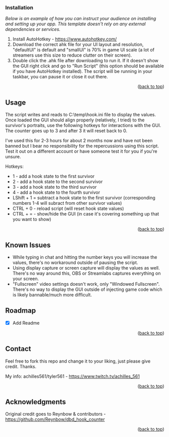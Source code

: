 <!-- Improved compatibility of back to top link: See: https://github.com/othneildrew/Best-README-Template/pull/73 -->
<a id="readme-top"></a>

<!-- GETTING STARTED -->

### Installation

_Below is an example of how you can instruct your audience on installing and setting up your app. This template doesn't rely on any external dependencies or services._

1. Install AutoHotkey - https://www.autohotkey.com/
2. Download the correct ahk file for your UI layout and resolution, "defaultUI" is default and "smallUI" is 70% in game UI scale (a lot of streamers use this size to reduce clutter on their screen).
3. Double click the .ahk file after downloading to run it. If it doesn't show the GUI right click and go to "Run Script" (this option should be available if you have AutoHotkey installed). The script will be running in your taskbar, you can pause it or close it out there.

<p align="right">(<a href="#readme-top">back to top</a>)</p>

<!-- USAGE EXAMPLES -->
## Usage
The script writes and reads to C:\temp\hook.ini file to display the values. Once loaded the GUI should align properly (relatively, I tried) to the survivor's portraits, use the following hotkeys for interactions with the GUI. The counter goes up to 3 and after 3 it will reset back to 0. 

I've used this for 2-3 hours for about 2 months now and have not been banned but I bear no responsibility for the repercussions using this script. Test it out on a different account or have someone test it for you if you're unsure.

Hotkeys:
* 1 - add a hook state to the first survivor
* 2 - add a hook state to the second survivor
* 3 - add a hook state to the third survivor
* 4 - add a hook state to the fourth survivor
* LShift + 1 = subtract a hook state to the first survivor (corresponding numbers 1-4 will subract from other survivor values)
* CTRL + 0 - reload script (will reset hook state values)
* CTRL + = - show/hide the GUI (in case it's covering something up that you want to show)
<p align="right">(<a href="#readme-top">back to top</a>)</p>

<!-- KNOWN ISSUES -->
## Known Issues
* While typing in chat and hitting the number keys you will increase the values, there's no workaround outside of pausing the script.
* Using display capture or screen capture will display the values as well. There's no way around this, OBS or Streamlabs captures everything on your screen.
* "Fullscreen" video settings doesn't work, only "Windowed Fullscreen". There's no way to display the GUI outside of injecting game code which is likely bannable/much more difficult.

<!-- ROADMAP -->
## Roadmap

- [x] Add Readme

<p align="right">(<a href="#readme-top">back to top</a>)</p>

<!-- CONTACT -->
## Contact
Feel free to fork this repo and change it to your liking, just please give credit. Thanks.

My info: achilles561/tyler561 - https://www.twitch.tv/achilles_561

<p align="right">(<a href="#readme-top">back to top</a>)</p>

<!-- ACKNOWLEDGMENTS -->
## Acknowledgments

Original credit goes to Reynbow & contributors -  https://github.com/Reynbow/dbd_hook_counter

<p align="right">(<a href="#readme-top">back to top</a>)</p>

<!-- MARKDOWN LINKS & IMAGES -->
<!-- https://www.markdownguide.org/basic-syntax/#reference-style-links -->
[contributors-shield]: https://img.shields.io/github/contributors/othneildrew/Best-README-Template.svg?style=for-the-badge
[contributors-url]: https://github.com/othneildrew/Best-README-Template/graphs/contributors
[forks-shield]: https://img.shields.io/github/forks/othneildrew/Best-README-Template.svg?style=for-the-badge
[forks-url]: https://github.com/othneildrew/Best-README-Template/network/members
[stars-shield]: https://img.shields.io/github/stars/othneildrew/Best-README-Template.svg?style=for-the-badge
[stars-url]: https://github.com/othneildrew/Best-README-Template/stargazers
[issues-shield]: https://img.shields.io/github/issues/othneildrew/Best-README-Template.svg?style=for-the-badge
[issues-url]: https://github.com/othneildrew/Best-README-Template/issues
[license-shield]: https://img.shields.io/github/license/othneildrew/Best-README-Template.svg?style=for-the-badge
[license-url]: https://github.com/othneildrew/Best-README-Template/blob/master/LICENSE.txt
[linkedin-shield]: https://img.shields.io/badge/-LinkedIn-black.svg?style=for-the-badge&logo=linkedin&colorB=555
[linkedin-url]: https://linkedin.com/in/othneildrew
[product-screenshot]: images/screenshot.png
[Next.js]: https://img.shields.io/badge/next.js-000000?style=for-the-badge&logo=nextdotjs&logoColor=white
[Next-url]: https://nextjs.org/
[React.js]: https://img.shields.io/badge/React-20232A?style=for-the-badge&logo=react&logoColor=61DAFB
[React-url]: https://reactjs.org/
[Vue.js]: https://img.shields.io/badge/Vue.js-35495E?style=for-the-badge&logo=vuedotjs&logoColor=4FC08D
[Vue-url]: https://vuejs.org/
[Angular.io]: https://img.shields.io/badge/Angular-DD0031?style=for-the-badge&logo=angular&logoColor=white
[Angular-url]: https://angular.io/
[Svelte.dev]: https://img.shields.io/badge/Svelte-4A4A55?style=for-the-badge&logo=svelte&logoColor=FF3E00
[Svelte-url]: https://svelte.dev/
[Laravel.com]: https://img.shields.io/badge/Laravel-FF2D20?style=for-the-badge&logo=laravel&logoColor=white
[Laravel-url]: https://laravel.com
[Bootstrap.com]: https://img.shields.io/badge/Bootstrap-563D7C?style=for-the-badge&logo=bootstrap&logoColor=white
[Bootstrap-url]: https://getbootstrap.com
[JQuery.com]: https://img.shields.io/badge/jQuery-0769AD?style=for-the-badge&logo=jquery&logoColor=white
[JQuery-url]: https://jquery.com 
